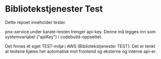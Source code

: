 # Bibliotekstjenester Test

Dette repoet inneholder tester.

pnx-service under karate-testen trenger api-key. Denne må legges inn som systemvariabel ("apiKey") 
i codebuild-oppsettet.

Det finnes et eget TEST-miljø i AWS (Bibliotekstjenester TEST). Det er tenkt at testene kjøres her 
automatisk mot frontend og eksterne og interne api-er.